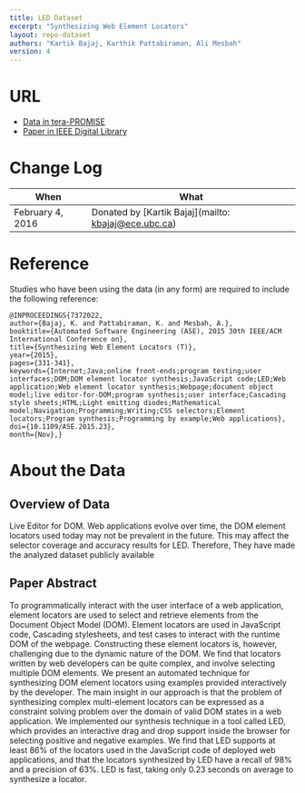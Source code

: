 ```yaml
---
title: LED Dataset
excerpt: "Synthesizing Web Element Locators"
layout: repo-dataset
authors: "Kartik Bajaj, Karthik Pattabiraman, Ali Mesbah"
version: 4
---
```


# URL

* [Data in tera-PROMISE](https://terapromise.csc.ncsu.edu/!/#repo/view/head/other/led)
* [Paper in IEEE Digital Library](http://ieeexplore.ieee.org/xpls/abs_all.jsp?arnumber=7372022&tag=1)

# Change Log

When | What
---- | ----
February 4, 2016 | Donated by [Kartik Bajaj](mailto: kbajaj@ece.ubc.ca)

# Reference

Studies who have been using the data (in any form) are required to include the following reference:

```
@INPROCEEDINGS{7372022,
author={Bajaj, K. and Pattabiraman, K. and Mesbah, A.},
booktitle={Automated Software Engineering (ASE), 2015 30th IEEE/ACM International Conference on},
title={Synthesizing Web Element Locators (T)},
year={2015},
pages={331-341},
keywords={Internet;Java;online front-ends;program testing;user interfaces;DOM;DOM element locator synthesis;JavaScript code;LED;Web application;Web element locator synthesis;Webpage;document object model;live editor-for-DOM;program synthesis;user interface;Cascading style sheets;HTML;Light emitting diodes;Mathematical model;Navigation;Programming;Writing;CSS selectors;Element locators;Program synthesis;Programming by example;Web applications},
doi={10.1109/ASE.2015.23},
month={Nov},}
```

# About the Data

## Overview of Data

Live Editor for DOM.
Web applications evolve over time, the DOM element locators used today may not be prevalent in the future. This may affect the selector coverage
and accuracy results for LED. Therefore, They have made the analyzed dataset publicly available

## Paper Abstract

To programmatically interact with the user interface of a web application, element locators are used to select and retrieve elements from the Document Object Model (DOM). Element locators are used in JavaScript code, Cascading stylesheets, and test cases to interact with the runtime DOM of the webpage. Constructing these element locators is, however, challenging due to the dynamic nature of the DOM. We find that locators written by web developers can be quite complex, and involve selecting multiple DOM elements. We present an automated technique for synthesizing DOM element locators using examples provided interactively by the developer. The main insight in our approach is that the problem of synthesizing complex multi-element locators can be expressed as a constraint solving problem over the domain of valid DOM states in a web application. We implemented our synthesis technique in a tool called LED, which provides an interactive drag and drop support inside the browser for selecting positive and negative examples. We find that LED supports at least 86% of the locators used in the JavaScript code of deployed web applications, and that the locators synthesized by LED have a recall of 98% and a precision of 63%. LED is fast, taking only 0.23 seconds on average to synthesize a locator.
